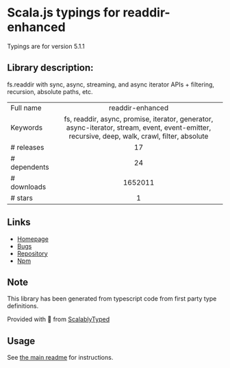
# Scala.js typings for readdir-enhanced

Typings are for version 5.1.1

## Library description:
fs.readdir with sync, async, streaming, and async iterator APIs + filtering, recursion, absolute paths, etc.

|                    |                 |
| ------------------ | :-------------: |
| Full name          | readdir-enhanced |
| Keywords           | fs, readdir, async, promise, iterator, generator, async-iterator, stream, event, event-emitter, recursive, deep, walk, crawl, filter, absolute |
| # releases         | 17 |
| # dependents       | 24 |
| # downloads        | 1652011 |
| # stars            | 1 |

## Links
- [Homepage](https://jstools.dev/readdir-enhanced)
- [Bugs](https://github.com/JS-DevTools/readdir-enhanced/issues)
- [Repository](https://github.com/JS-DevTools/readdir-enhanced)
- [Npm](https://www.npmjs.com/package/readdir-enhanced)
    


## Note
This library has been generated from typescript code from first party type definitions.

Provided with :purple_heart: from [ScalablyTyped](https://github.com/oyvindberg/ScalablyTyped)

## Usage
See [the main readme](../../readme.md) for instructions.


